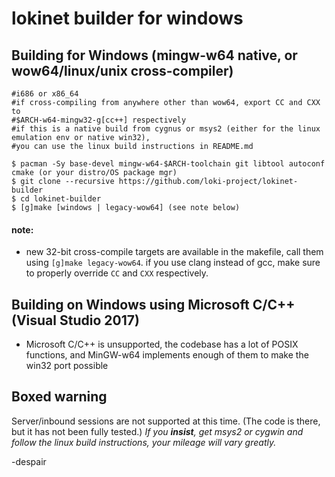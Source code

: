# lokinet builder for windows

## Building for Windows (mingw-w64 native, or wow64/linux/unix cross-compiler)

    #i686 or x86_64
    #if cross-compiling from anywhere other than wow64, export CC and CXX to
    #$ARCH-w64-mingw32-g[cc++] respectively
    #if this is a native build from cygnus or msys2 (either for the linux emulation env or native win32),
    #you can use the linux build instructions in README.md

    $ pacman -Sy base-devel mingw-w64-$ARCH-toolchain git libtool autoconf cmake (or your distro/OS package mgr)
    $ git clone --recursive https://github.com/loki-project/lokinet-builder
    $ cd lokinet-builder
    $ [g]make [windows | legacy-wow64] (see note below)

#### note: 

- new 32-bit cross-compile targets are available in the makefile, call them using `[g]make legacy-wow64`. if you use clang instead of gcc, make sure to properly override `CC` and `CXX` respectively.

## Building on Windows using Microsoft C/C++ (Visual Studio 2017)

- Microsoft C/C++ is unsupported, the codebase has a lot of POSIX functions, and MinGW-w64 implements enough of them to make the win32 port possible

## Boxed warning

Server/inbound sessions are not supported at this time. (The code is there, but it has not been fully tested.)
_If you **insist**, get msys2 or cygwin and follow the linux build instructions, your mileage *will* vary greatly._

-despair